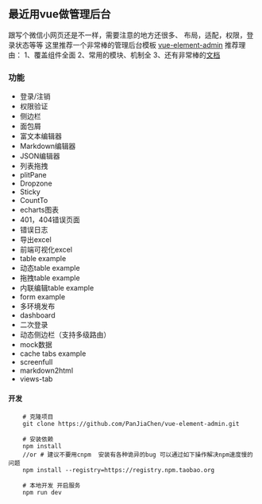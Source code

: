 ## 最近用vue做管理后台
跟写个微信小网页还是不一样，需要注意的地方还很多、 布局，适配，权限，登录状态等等
这里推荐一个非常棒的管理后台模板 [vue-element-admin](https://github.com/PanJiaChen/vue-element-admin)
推荐理由：
1、覆盖组件全面
2、常用的模块、机制全
3、还有非常棒的[文档](https://github.com/PanJiaChen/vue-element-admin/wiki)

### 功能

+ 登录/注销
+ 权限验证
+ 侧边栏
+ 面包屑
+ 富文本编辑器
+ Markdown编辑器
+ JSON编辑器
+ 列表拖拽
+ plitPane
+ Dropzone
+ Sticky
+ CountTo
+ echarts图表
+ 401，404错误页面
+ 错误日志
+ 导出excel
+ 前端可视化excel
+ table example
+ 动态table example
+ 拖拽table example
+ 内联编辑table example
+ form example
+ 多环境发布
+ dashboard
+ 二次登录
+ 动态侧边栏（支持多级路由）
+ mock数据
+ cache tabs example
+ screenfull
+ markdown2html
+ views-tab


#### 开发
```
    # 克隆项目
    git clone https://github.com/PanJiaChen/vue-element-admin.git

    # 安装依赖
    npm install
    //or # 建议不要用cnpm  安装有各种诡异的bug 可以通过如下操作解决npm速度慢的问题
    npm install --registry=https://registry.npm.taobao.org

    # 本地开发 开启服务
    npm run dev
```

